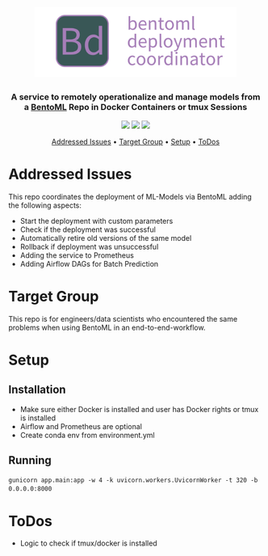 <h1 align="center">
	<img
		width="400"
		alt="bentoml-deployment-coordinator icon"
		src="docs/bentoml-deployment-coordinator.png"
    >
</h1>

<h3 align="center">
	A service to remotely operationalize and manage models from a <a href="https://docs.bentoml.org/en/latest/" target="_blank">BentoML</a> Repo in Docker Containers or tmux Sessions
</h3>

<p align="center">
    <img src="https://img.shields.io/badge/language-python-green">
    <img src="https://img.shields.io/badge/codestyle-black-black">
    <img src="https://img.shields.io/github/last-commit/notniknot/bentoml-deployment-coordinator">
</p>

<p align="center">
  <a href="#addressed-issues">Addressed Issues</a> •
  <a href="#target-group">Target Group</a> •
  <a href="#setup">Setup</a> •
  <a href="#todos">ToDos</a>
</p>


# Addressed Issues
This repo coordinates the deployment of ML-Models via BentoML adding the following aspects:
- Start the deployment with custom parameters
- Check if the deployment was successful
- Automatically retire old versions of the same model
- Rollback if deployment was unsuccessful
- Adding the service to Prometheus
- Adding Airflow DAGs for Batch Prediction


# Target Group
This repo is for engineers/data scientists who encountered the same problems when using BentoML in an end-to-end-workflow.


# Setup
## Installation
- Make sure either Docker is installed and user has Docker rights or tmux is installed
- Airflow and Prometheus are optional
- Create conda env from environment.yml

## Running
`gunicorn app.main:app -w 4 -k uvicorn.workers.UvicornWorker -t 320 -b 0.0.0.0:8000`

# ToDos
- Logic to check if tmux/docker is installed
